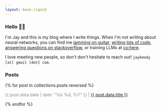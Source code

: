 ```yaml
---
layout: base.liquid
---
```


### Hello 👋🏽
I'm Jay and this is my blog where I write things. When I'm not writing about neural networks, you can find me [jamming on guitar](https://www.youtube.com/channel/UCwJzU57tHnbgaI0eECNKqjw), [writing lots of code](https://github.com/jaymody), [answering questions on stackoverflow](https://stackoverflow.com/users/11070463/jay-mody), or training LLMs at [co:here](https://cohere.com).

I love meeting new people, so don't don't hesitate to reach out! `jaykmody [at] gmail [dot] com`.

### Posts

{% for post in collections.posts reversed %}
  <p>
    <span style="opacity: 0.5;">{{ post.data.date | date: "%b %d, %Y" }} |</span>
    <span><a href="{{ post.url }}">{{ post.data.title }}</a></span>
  </p>
{% endfor %}
